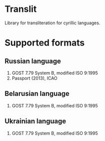 # Translit

Library for transliteration for cyrillic languages.

# Supported formats

## Russian language

1. GOST 7.79 System B, modified ISO 9:1995
2. Passport (2013), ICAO

## Belarusian language

1. GOST 7.79 System B, modified ISO 9:1995

## Ukrainian language

1. GOST 7.79 System B, modified ISO 9:1995